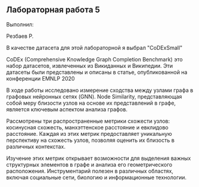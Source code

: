 ## Лабораторная работа 5

Выполнил:

Резбаев Р.

В качестве датасета для этой лабораторной я выбрал "CoDExSmall"

CoDEx (Comprehensive Knowledge Graph Completion Benchmark) это набор  датасетов, извлеченных из Викиданных и Википедии. Эти датасеты были представлены и описаны в статье,  опубликованной на конференции EMNLP 2020

В ходе  работы исследовано измерение сходства между узлами графа в графовых нейронных сетях (GNN). Node Similarity, представляющая собой меру близости узлов на основе их представлений в графе, является ключевым аспектом анализа графов.

Рассмотрены три распространенные метрики схожести узлов: косинусная схожесть, манхэттенское расстояние и евклидово расстояние. Каждая из этих метрик предоставляет уникальную перспективу на схожесть узлов, позволяя оценить их близость в различных контекстах.

Изучение этих метрик открывает возможности для выделения важных структурных элементов в графе и анализа его геометрического расположения. Инструментарий полезен в различных областях, включая социальные сети, биологию и информационные технологии.
